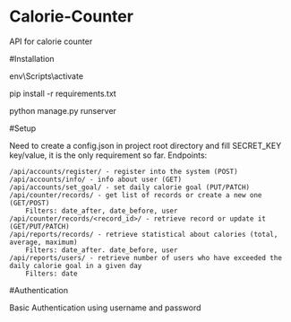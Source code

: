 # Calorie-Counter

API for calorie counter

#Installation

env\Scripts\activate

pip install -r requirements.txt

python manage.py runserver


#Setup

Need to create a config.json in project root directory and fill SECRET_KEY key/value, it is the only requirement so far.
Endpoints:

    /api/accounts/register/ - register into the system (POST)
    /api/accounts/info/ - info about user (GET)
    /api/accounts/set_goal/ - set daily calorie goal (PUT/PATCH)
    /api/counter/records/ - get list of records or create a new one (GET/POST)
        Filters: date_after, date_before, user
    /api/counter/records/<record_id>/ - retrieve record or update it (GET/PUT/PATCH)
    /api/reports/records/ - retrieve statistical about calories (total, average, maximum)
        Filters: date_after. date_before, user
    /api/reports/users/ - retrieve number of users who have exceeded the daily calorie goal in a given day
        Filters: date

#Authentication

Basic Authentication using username and password
